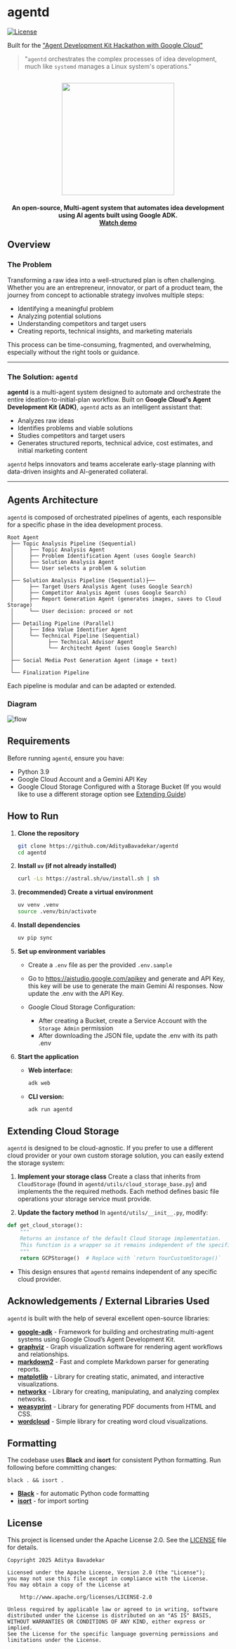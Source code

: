 # agentd

[![License](https://img.shields.io/badge/License-Apache_2.0-blue.svg)](LICENSE)

Built for the ["Agent Development Kit Hackathon with Google Cloud"](https://googlecloudmultiagents.devpost.com/)

> "`agentd` orchestrates the complex processes of idea development, much like `systemd` manages a Linux system's operations."


<html>
  <body>
    <h2 align="center">
      <img src="assets/logo.png" width="256" />
    </h2>
    <h4 align="center">
      An open-source, Multi-agent system that automates idea development
      using AI agents built using Google ADK. <br />
      <a href="http://www.youtube.com/watch?v=hfshqC7B1zM">Watch demo</a>
    </h4>
  </body>
</html>


## Overview

### The Problem

Transforming a raw idea into a well-structured plan is often challenging. Whether you are an entrepreneur, innovator, or part of a product team, the journey from concept to actionable strategy involves multiple steps:

* Identifying a meaningful problem
* Analyzing potential solutions
* Understanding competitors and target users
* Creating reports, technical insights, and marketing materials

This process can be time-consuming, fragmented, and overwhelming, especially without the right tools or guidance.

---

### The Solution: `agentd`

**agentd** is a multi-agent system designed to automate and orchestrate the entire ideation-to-initial-plan workflow.
Built on **Google Cloud's Agent Development Kit (ADK)**, `agentd` acts as an intelligent assistant that:

* Analyzes raw ideas
* Identifies problems and viable solutions
* Studies competitors and target users
* Generates structured reports, technical advice, cost estimates, and initial marketing content

`agentd` helps innovators and teams accelerate early-stage planning with data-driven insights and AI-generated collateral.

---

## Agents Architecture

`agentd` is composed of orchestrated pipelines of agents, each responsible for a specific phase in the idea development process.

```
Root Agent
 ├── Topic Analysis Pipeline (Sequential)
 │     ├── Topic Analysis Agent
 │     ├── Problem Identification Agent (uses Google Search)
 │     ├── Solution Analysis Agent
 │     └── User selects a problem & solution
 │
 ├── Solution Analysis Pipeline (Sequential)├──
 │     ├── Target Users Analysis Agent (uses Google Search)
 │     ├── Competitor Analysis Agent (uses Google Search)
 │     ├── Report Generation Agent (generates images, saves to Cloud Storage)
 │     └── User decision: proceed or not
 │
 ├── Detailing Pipeline (Parallel)
 │     ├── Idea Value Identifier Agent
 │     └── Technical Pipeline (Sequential)
 │           ├── Technical Advisor Agent
 │           └── Architecht Agent (uses Google Search)
 │
 ├── Social Media Post Generation Agent (image + text)
 │
 └── Finalization Pipeline
```

Each pipeline is modular and can be adapted or extended.

### Diagram
<!-- TODO -->
<!-- - Detailed and a better explaination to be added. -->

![flow](/assets/AGENTD_ARCH_DIAGRAM.excalidraw(1).png)


## Requirements

Before running `agentd`, ensure you have:

- Python 3.9
- Google Cloud Account and a Gemini API Key
- Google Cloud Storage Configured with a Storage Bucket (If you would like to use a different storage option see [Extending Guide](#extending-cloud-storage))


## How to Run

1. **Clone the repository**

   ```bash
   git clone https://github.com/AdityaBavadekar/agentd
   cd agentd
   ```

2. **Install `uv` (if not already installed)**

   ```bash
   curl -Ls https://astral.sh/uv/install.sh | sh
   ```

3. **(recommended) Create a virtual environment**

   ```bash
   uv venv .venv
   source .venv/bin/activate
   ```

4. **Install dependencies**

   ```bash
   uv pip sync
   ```


3. **Set up environment variables**

   - Create a `.env` file as per the provided `.env.sample`

   - Go to https://aistudio.google.com/apikey and generate and API Key, this key will be use to generate the main Gemini AI responses. Now update the .env with the API Key.
    - Google Cloud Storage Configuration:
        - After creating a Bucket, create a Service Account with the ` Storage Admin` permission
        - After downloading the JSON file, update the .env with its path .env

   
4. **Start the application**

   * **Web interface:**

     ```bash
     adk web
     ```
   * **CLI version:**

     ```bash
     adk run agentd
     ```


## Extending Cloud Storage

`agentd` is designed to be cloud-agnostic. If you prefer to use a different cloud provider or your own custom storage solution, you can easily extend the storage system:

1. **Implement your storage class**
Create a class that inherits from `CloudStorage` (found in `agentd/utils/cloud_storage_base.py`) and implements the the required methods.
Each method defines basic file operations your storage service must provide.

2. **Update the factory method**
In `agentd/utils/__init__.py`, modify:

```python
def get_cloud_storage():
    """
    Returns an instance of the default Cloud Storage implementation.
    This function is a wrapper so it remains independent of the specific cloud storage used.
    """
    return GCPStorage()  # Replace with `return YourCustomStorage()`
```


- This design ensures that `agentd` remains independent of any specific cloud provider.



## Acknowledgements / External Libraries Used

`agentd` is built with the help of several excellent open-source libraries:

* **[google-adk](https://github.com/google/adk-python/)** - Framework for building and orchestrating multi-agent systems using Google Cloud’s Agent Development Kit.
* **[graphviz](https://graphviz.org/)** - Graph visualization software for rendering agent workflows and relationships.
* **[markdown2](https://github.com/trentm/python-markdown2)** - Fast and complete Markdown parser for generating reports.
* **[matplotlib](https://matplotlib.org/)** - Library for creating static, animated, and interactive visualizations.
* **[networkx](https://networkx.org/)** - Library for creating, manipulating, and analyzing complex networks.
* **[weasyprint](https://weasyprint.org/)** - Library for generating PDF documents from HTML and CSS.
* **[wordcloud](https://github.com/amueller/word_cloud)** - Simple library for creating word cloud visualizations.


## Formatting

The codebase uses **Black** and **isort** for consistent Python formatting.
Run following before committing changes:
```
black . && isort .
```

* **[Black](https://black.readthedocs.io/)** - for automatic Python code formatting
* **[isort](https://pycqa.github.io/isort/)** - for import sorting


## License

This project is licensed under the Apache License 2.0. See the [LICENSE](/LICENSE.md) file for details.



```
Copyright 2025 Aditya Bavadekar

Licensed under the Apache License, Version 2.0 (the "License");
you may not use this file except in compliance with the License.
You may obtain a copy of the License at

    http://www.apache.org/licenses/LICENSE-2.0

Unless required by applicable law or agreed to in writing, software
distributed under the License is distributed on an "AS IS" BASIS,
WITHOUT WARRANTIES OR CONDITIONS OF ANY KIND, either express or implied.
See the License for the specific language governing permissions and
limitations under the License.
```